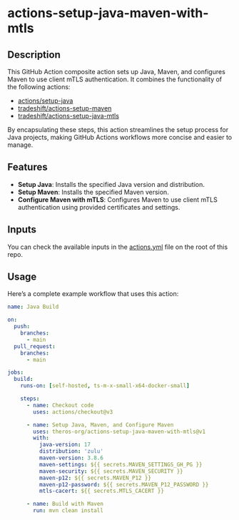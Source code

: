 # actions-setup-java-maven-with-mtls

## Description

This GitHub Action composite action sets up Java, Maven, and configures Maven to use client mTLS authentication. It combines the functionality of the following actions:
- [actions/setup-java](https://github.com/actions/setup-java)
- [tradeshift/actions-setup-maven](https://github.com/Theros-org/actions-setup-maven)
- [tradeshift/actions-setup-java-mtls](https://github.com/Theros-org/actions-setup-java-mtls)

By encapsulating these steps, this action streamlines the setup process for Java projects, making GitHub Actions workflows more concise and easier to manage.

## Features

- **Setup Java**: Installs the specified Java version and distribution.
- **Setup Maven**: Installs the specified Maven version.
- **Configure Maven with mTLS**: Configures Maven to use client mTLS authentication using provided certificates and settings.

## Inputs

You can check the available inputs in the [actions.yml](actions.yml) file on the root of this repo.

## Usage

Here’s a complete example workflow that uses this action:

```yaml
name: Java Build

on:
  push:
    branches:
      - main
  pull_request:
    branches:
      - main

jobs:
  build:
    runs-on: [self-hosted, ts-m-x-small-x64-docker-small]

    steps:
      - name: Checkout code
        uses: actions/checkout@v3

      - name: Setup Java, Maven, and Configure Maven
        uses: theros-org/actions-setup-java-maven-with-mtls@v1
        with:
          java-version: 17
          distribution: 'zulu'
          maven-version: 3.8.6
          maven-settings: ${{ secrets.MAVEN_SETTINGS_GH_PG }}
          maven-security: ${{ secrets.MAVEN_SECURITY }}
          maven-p12: ${{ secrets.MAVEN_P12 }}
          maven-p12-password: ${{ secrets.MAVEN_P12_PASSWORD }}
          mtls-cacert: ${{ secrets.MTLS_CACERT }}

      - name: Build with Maven
        run: mvn clean install
```
